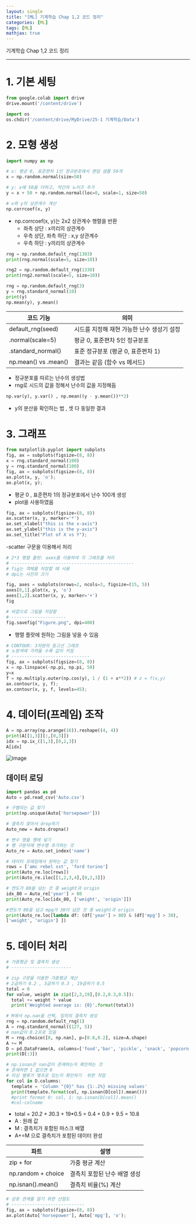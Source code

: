 ```yaml
---
layout: single
title: "[ML] 기계학습 Chap 1,2 코드 정리"
categories: [ML]
tags: [ML]
mathjax: true
---
```

기계학습 Chap 1,2 코드 정리

---

# 1. 기본 세팅

```python
from google.colab import drive
drive.mount('/content/drive')

import os
os.chdir('/content/drive/MyDrive/25-1 기계학습/Data')
```

# 2. 모형 생성
```python
import numpy as np

# x: 평균 0, 표준편차 1인 정규분포에서 랜덤 샘플 50개
x = np.random.normal(size=50)

# y: x에 50을 더하고, 약간의 노이즈 추가
y = x + 50 + np.random.normal(loc=0, scale=1, size=50)

# x와 y의 상관계수 계산
np.corrcoef(x, y)

```

- np.corrcoef(x, y)는 2x2 상관계수 행렬을 반환
  - 좌측 상단 : x끼리의 상관계수
  - 우측 상단, 좌측 하단 : x,y 상관계수
  - 우측 하단 : y끼리의 상관계수

```python
rng = np.random.default_rng(1303)
print(rng.normal(scale=5, size=10))

rng2 = np.random.default_rng(1330)
print(rng2.normal(scale=5, size=10))

rng = np.random.default_rng(3)
y = rng.standard_normal(10)
print(y)
np.mean(y), y.mean()
```

|코드 기능|	의미|
|------|-----|
|default_rng(seed)|	시드를 지정해 재현 가능한 난수 생성기 설정|
|.normal(scale=5)	|평균 0, 표준편차 5인 정규분포|
|.standard_normal()	|표준 정규분포 (평균 0, 표준편차 1)|
|np.mean() vs .mean()	|결과는 같음 (함수 vs 메서드)|


- 정규분포를 따르는 난수의 생성법
- rng로 시드의 값을 정해서 난수의 값을 지정해둠

```python
np.var(y), y.var() , np.mean((y - y.mean())**2)
```
- y의 분산을 확인하는 법 , 셋 다 동일한 결과

# 3. 그래프
```python
from matplotlib.pyplot import subplots
fig, ax = subplots(figsize=(8, 8))
x = rng.standard_normal(100)
y = rng.standard_normal(100)
fig, ax = subplots(figsize=(8, 8))
ax.plot(x, y, 'o');
ax.plot(x, y);

```

- 평균 0 , 표준편차 1의 정규분포에서 난수 100개 생성
- plot을 사용하였음

```python
fig, ax = subplots(figsize=(8, 8))
ax.scatter(x, y, marker='*')
ax.set_xlabel("this is the x-axis")
ax.set_ylabel("this is the y-axis")
ax.set_title("Plot of X vs Y");
```
-scatter 구문을 이용해서 처리

```python
# 2*3 행렬 플랏: axes를 이용하여 각 그래프를 처리
# -----------------------------------------------
# fig는 객체를 저장할 때 사용
# dpi는 사진의 크기

fig, axes = subplots(nrows=2, ncols=3, figsize=(15, 5))
axes[0,1].plot(x, y, 'o')
axes[1,2].scatter(x, y, marker='+')
fig

# 바깥으로 그림을 저장함
# ---------------------
fig.savefig("Figure.png", dpi=400)
```
- 행렬 플랏에 원하는 그림을 넣을 수 있음


```python
# CONTOUR: 3차원의 등고선 그래프
# 노랑색에 가까울 수록 값이 커짐
# ------------------------------
fig, ax = subplots(figsize=(8, 8))
x = np.linspace(-np.pi, np.pi, 50)
y=x
f = np.multiply.outer(np.cos(y), 1 / (1 + x**2)) # z = f(x,y)
ax.contour(x, y, f);
ax.contour(x, y, f, levels=45);
```

# 4. 데이터(프레임) 조작

```python
A = np.array(np.arange(16)).reshape((4, 4))
print(A[[1,3]][:,[0,3]])
idx = np.ix_([1,3],[0,2,3])
A[idx]
```
![image](https://github.com/user-attachments/assets/b316553e-08a6-454c-a0a5-e75976cbac86)


## 데이터 로딩
```python
import pandas as pd
Auto = pd.read_csv('Auto.csv')
```

```python
# 구별되는 값 찾기
print(np.unique(Auto['horsepower']))

# 결측치 찾아서 drop하기
Auto_new = Auto.dropna()

# 변수 명을 행에 넣기
# 행 구분자에 변수명 추가하는 것
Auto_re = Auto.set_index('name')
```

```python
# 데이터 프레임에서 원하는 값 찾기
rows = ['amc rebel sst', 'ford torino']
print(Auto_re.loc[rows])
print(Auto_re.iloc[[1,2,3,4],[0,2,3]])

# 연도가 80을 넘는 것 중 weight과 origin
idx_80 = Auto_re['year'] > 80
print(Auto_re.loc[idx_80, ['weight', 'origin']])

#연도가 80을 넘고 mpg가 30이 넘은 것 중 weight과 origin
print(Auto_re.loc[lambda df: (df['year'] > 80) & (df['mpg'] > 30),
['weight', 'origin'] ])
```

# 5. 데이터 처리
```python
# 가중평균 및 결측치 생성
# -----------------------

# zip 구문을 이용한 가중평균 계산
# 2곱하기 0.2 , 3곱하기 0.3 , 19곱하기 0.5
total = 0
for value, weight in zip([2,3,19],[0.2,0.3,0.5]):
  total += weight * value
  print('Weighted average is: {0}'.format(total))

# M에서 np.nan을 선택, 임의의 결측치 생성
rng = np.random.default_rng(1)
A = rng.standard_normal((127, 5))
# nan값이 0.2프로 있음
M = rng.choice([0, np.nan], p=[0.8,0.2], size=A.shape)
A += M
D = pd.DataFrame(A, columns=['food','bar', 'pickle', 'snack', 'popcorn'])
print(D[:3])

# np.isnan은 nan값이 존재하는지 확인하는 것
# 존재하면 1 없으면 0
# 미싱 밸류가 몇프로 있는지 확인하기  위한 작업
for col in D.columns:
  template = 'Column "{0}" has {1:.2%} missing values'
  print(template.format(col, np.isnan(D[col]).mean()))
  #print format 0: col, 1: np.isnan(D[col]).mean()
  #col-colname
```
- total = 2*0.2 + 3*0.3 + 19*0.5 = 0.4 + 0.9 + 9.5 = 10.8
- A : 원래 값
- M : 결측치가 포함된 마스크 배열
- A+=M 으로 결측치가 포함된 데이터 완성


|파트	|설명|
|---|---|
|zip + for|	가중 평균 계산|
|np.random + choice|	결측치 포함된 난수 배열 생성|
|np.isnan().mean()	|결측치 비율(%) 계산|


```python
# 상호 관계를 알기 위한 산점도
# ----------------------------
fig, ax = subplots(figsize=(8, 8))
ax.plot(Auto['horsepower'], Auto['mpg'], 'o');
```
